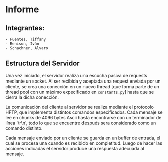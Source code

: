 # Informe

## Integrantes:

    - Fuentes, Tiffany
    - Renison, Iván
    - Schachner, Álvaro

## Estructura del Servidor

Una vez iniciado, el servidor realiza una escucha pasiva de requests mediante un socket.
Al ser recibida y aceptada una request enviada por un cliente, se crea una conección en un nuevo thread [que forma parte de un thread pool con un máximo expecificado en `constants.py`] hasta que se cierra la dicha conección.

La comunicación del cliente al servidor se realiza mediante el protocolo HFTP, que implementa distintos comandos especificados. Cada mensaje se lee en chunks de 4096 bytes Ascii hasta encontrarse con un terminador de línea '\r\n', todo lo que se encuentre después sera considerado como un comando distinto.

Cada mensaje enviado por un cliente se guarda en un buffer de entrada, el cual se procesa una cuando es recibido en completitud. Luego de hacer las acciones indicadas el servidor produce una respuesta adecuada al mensaje.
